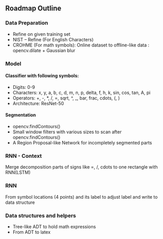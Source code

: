 ## Roadmap Outline
### Data Preparation
  - Refine on given training set
  - NIST – Refine (For English Characters)
  - CROHME (For math symbols): Online dataset to offline-like data : opencv.dilate + Gaussian blur

### Model
#### Classifier with following symbols:
  - Digits: 0-9
  - Characters: x, y, a, b, c, d, m, n, p, delta, f, h, k, sin, cos, tan, A, pi
  - Operators: +, -, \*, /, =, sqrt, ^, \_, bar, frac, cdots, (, )
  - Architecture: ResNet-50

#### Segmentation
  - opencv.findContours()
  - Small window filters with various sizes to scan after opencv.findContours()
  - A Region Proposal-like Network for incompletely segmented parts

### RNN - Context
Merge decomposition parts of signs like =, /, cdots to one rectangle with RNN(LSTM)

### RNN
From symbol locations (4 points) and its label to adjust label and write to data structure

### Data structures and helpers
  - Tree-like ADT to hold math expressions
  - From ADT to latex
